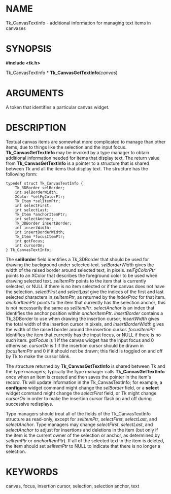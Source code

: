 # NAME

Tk_CanvasTextInfo - additional information for managing text items in
canvases

# SYNOPSIS

**#include \<tk.h\>**

Tk_CanvasTextInfo \* **Tk_CanvasGetTextInfo**(*canvas*)

# ARGUMENTS

A token that identifies a particular canvas widget.

# DESCRIPTION

Textual canvas items are somewhat more complicated to manage than other
items, due to things like the selection and the input focus.
**Tk_CanvasGetTextInfo** may be invoked by a type manager to obtain
additional information needed for items that display text. The return
value from **Tk_CanvasGetTextInfo** is a pointer to a structure that is
shared between Tk and all the items that display text. The structure has
the following form:

    typedef struct Tk_CanvasTextInfo {
        Tk_3DBorder selBorder;
        int selBorderWidth;
        XColor *selFgColorPtr;
        Tk_Item *selItemPtr;
        int selectFirst;
        int selectLast;
        Tk_Item *anchorItemPtr;
        int selectAnchor;
        Tk_3DBorder insertBorder;
        int insertWidth;
        int insertBorderWidth;
        Tk_Item *focusItemPtr;
        int gotFocus;
        int cursorOn;
    } Tk_CanvasTextInfo;

The **selBorder** field identifies a Tk_3DBorder that should be used for
drawing the background under selected text. *selBorderWidth* gives the
width of the raised border around selected text, in pixels.
*selFgColorPtr* points to an XColor that describes the foreground color
to be used when drawing selected text. *selItemPtr* points to the item
that is currently selected, or NULL if there is no item selected or if
the canvas does not have the selection. *selectFirst* and *selectLast*
give the indices of the first and last selected characters in
*selItemPtr*, as returned by the *indexProc* for that item.
*anchorItemPtr* points to the item that currently has the selection
anchor; this is not necessarily the same as *selItemPtr*. *selectAnchor*
is an index that identifies the anchor position within *anchorItemPtr*.
*insertBorder* contains a Tk_3DBorder to use when drawing the insertion
cursor; *insertWidth* gives the total width of the insertion cursor in
pixels, and *insertBorderWidth* gives the width of the raised border
around the insertion cursor. *focusItemPtr* identifies the item that
currently has the input focus, or NULL if there is no such item.
*gotFocus* is 1 if the canvas widget has the input focus and 0
otherwise. *cursorOn* is 1 if the insertion cursor should be drawn in
*focusItemPtr* and 0 if it should not be drawn; this field is toggled on
and off by Tk to make the cursor blink.

The structure returned by **Tk_CanvasGetTextInfo** is shared between Tk
and the type managers; typically the type manager calls
**Tk_CanvasGetTextInfo** once when an item is created and then saves the
pointer in the item\'s record. Tk will update information in the
Tk_CanvasTextInfo; for example, a **configure** widget command might
change the *selBorder* field, or a **select** widget command might
change the *selectFirst* field, or Tk might change *cursorOn* in order
to make the insertion cursor flash on and off during successive
redisplays.

Type managers should treat all of the fields of the Tk_CanvasTextInfo
structure as read-only, except for *selItemPtr*, *selectFirst*,
*selectLast*, and *selectAnchor*. Type managers may change
*selectFirst*, *selectLast*, and *selectAnchor* to adjust for insertions
and deletions in the item (but only if the item is the current owner of
the selection or anchor, as determined by *selItemPtr* or
*anchorItemPtr*). If all of the selected text in the item is deleted,
the item should set *selItemPtr* to NULL to indicate that there is no
longer a selection.

# KEYWORDS

canvas, focus, insertion cursor, selection, selection anchor, text
